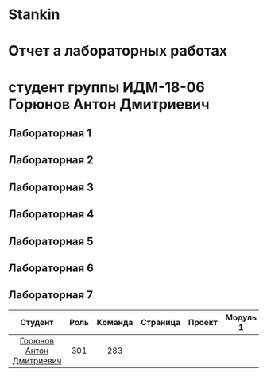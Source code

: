 # Stankin
# Отчет а лабораторных работах
# студент группы ИДМ-18-06 Горюнов Антон Дмитриевич

## Лабораторная 1

## Лабораторная 2

## Лабораторная 3

## Лабораторная 4

## Лабораторная 5

## Лабораторная 6

## Лабораторная 7



| Студент | Роль | Команда | Страница | Проект | Модуль 1 | Модуль 2 |
| :---:   | :-:  |   :-:   |   :-:    |  :-:   |    :-:   |   :-:    |
| [Горюнов Антон Дмитриевич](https://github.com/gerafko) | 301  | 283     |
